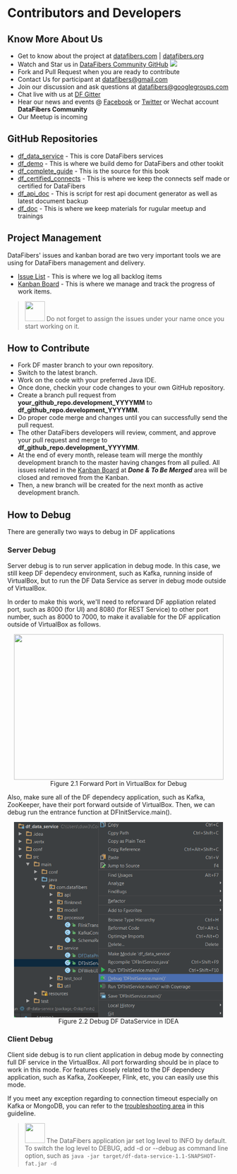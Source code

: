 # Contributors and Developers
## Know More About Us
* Get to know about the project at [datafibers.com](http://datafibers.com/) | [datafibers.org](http://datafibers.org/)
* Watch and Star us in [DataFibers Community GitHub](https://github.com/datafibers-community)
![](http://i.imgur.com/pvgE3yK.gif)
* Fork and Pull Request when you are ready to contribute
* Contact Us for participant at [datafibers@gmail.com](mailto:datafibers@gmail.com)
* Join our discussion and ask questions at [datafibers@googlegroups.com](mailto:datafibers@googlegroups.com)
* Chat live with us at [DF Gitter](https://gitter.im/datafibers/df?utm_source=badge&utm_medium=badge&utm_campaign=pr-badge)
* Hear our news and events @ [Facebook](http://www.facebook.com/data.fibers) or [Twitter](http://twitter.com/datafibers1) or Wechat account **DataFibers Community**
* Our Meetup is incoming



## GitHub Repositories
* [df_data_service](https://github.com/datafibers-community/df_data_service) - This is core DataFibers services
* [df_demo](https://github.com/datafibers-community/df_demo) - This is where we build demo for DataFibers and other tookit
* [df_complete_guide](https://github.com/datafibers-community/df_complete_guide) - This is the source for this book
* [df_certified_connects](https://github.com/datafibers-community/df_certified_connects) - This is where we keep the connects self made or certified for DataFibers
* [df_api_doc](https://github.com/datafibers-community/df_api_doc) - This is script for rest api document generator as well as latest document backup
* [df_doc](https://github.com/datafibers-community/df_doc) - This is where we keep materials for rugular meetup and trainings

## Project Management
DataFibers' issues and kanban borad are two very important tools we are using for DataFibers management and delivery.
* [Issue List](https://github.com/datafibers-community/df_data_service/issues) - This is where we log all backlog items
* [Kanban Board](https://github.com/orgs/datafibers-community/projects/1?fullscreen=true) - This is where we manage and track the progress of work items.

><img src="image/tip.jpg" width="45" height="45"/> Do not forget to assign the issues under your name once you start working on it.
>

## How to Contribute
* Fork DF master branch to your own repository.
* Switch to the latest branch.
* Work on the code with your preferred Java IDE.
* Once done, checkin your code changes to your own GitHub repository.
* Create a branch pull request from **your_github_repo.development_YYYYMM** to **df_github_repo.development_YYYYMM**.
* Do proper code merge and changes until you can successfully send the pull request.
* The other DataFibers developers will review, comment, and approve your pull request and merge to **df_github_repo.development_YYYYMM**.
* At the end of every month, release team will merge the monthly development branch to the master having changes from all pulled. All issues related in the [Kanban Board](https://github.com/orgs/datafibers-community/projects/1?fullscreen=true) at ***Done & To Be Merged*** area will be closed and removed from the Kanban.
* Then, a new branch will be created for the next month as active development branch.

## How to Debug
There are generally two ways to debug in DF applications
### Server Debug
Server debug is to run server application in debug mode. In this case, we still keep DF dependecy environment, such as Kafka, running inside of VirtualBox, but to run the DF Data Service as server in debug mode outside of VirtualBox.

In order to make this work, we'll need to reforward DF appliation related port, such as 8000 (for UI) and 8080 (for REST Service) to other port number, such as 8000 to 7000, to make it avaliable for the DF application outside of VirtualBox as follows.
<p style="text-align: center;">
<img src="image/Debug_Port.PNG" align="middle" width="475" height="330"/><br>
Figure 2.1 Forward Port in VirtualBox for Debug
</p>

Also, make sure all of the DF dependecy application, such as Kafka, ZooKeeper, have their port forward outside of VirtualBox. Then, we can debug run the entrance function at DFInitService.main().
<p style="text-align: center;">
<img src="image/debug_run_idea.png" align="middle" width="474" height="443"/><br>
Figure 2.2 Debug DF DataService in IDEA
</p>

### Client Debug
Client side debug is to run client application in debug mode by connecting full DF service in the VirtualBox. All port forwarding should be in place to work in this mode. For features closely related to the DF dependecy application, such as Kafka, ZooKeeper, Flink, etc, you can easily use this mode.

If you meet any exception regarding to connection timeout especially on Kafka or MongoDB, you can refer to the [troubleshooting area](troubleshooting_area.html#Vagarant_Issues) in this guideline.

><img src="image/tip.jpg" width="45" height="45"/> The DataFibers application jar set log level to INFO by default. To switch the log level to DEBUG, add -d or --debug as command line option, such as ```java -jar target/df-data-service-1.1-SNAPSHOT-fat.jar -d```
>


